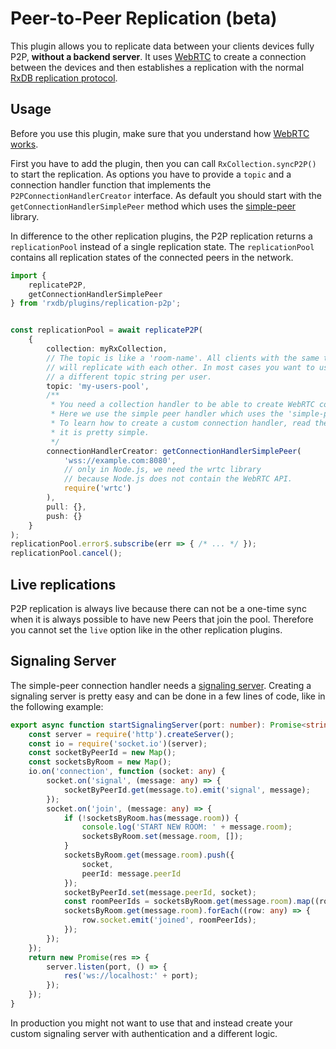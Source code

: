 # Peer-to-Peer Replication (beta)

This plugin allows you to replicate data between your clients devices fully P2P, **without a backend server**.
It uses [WebRTC](https://developer.mozilla.org/en-US/docs/Web/API/WebRTC_API) to create a connection between the devices and then establishes a replication with the normal [RxDB replication protocol](./replication.md).



## Usage

Before you use this plugin, make sure that you understand how [WebRTC works](https://developer.mozilla.org/en-US/docs/Web/API/WebRTC_API).

First you have to add the plugin, then you can call `RxCollection.syncP2P()` to start the replication.
As options you have to provide a `topic` and a connection handler function that implements the `P2PConnectionHandlerCreator` interface. As default you should start with the `getConnectionHandlerSimplePeer` method which uses the [simple-peer](https://github.com/feross/simple-peer) library.

In difference to the other replication plugins, the P2P replication returns a `replicationPool` instead of a single replication state. The `replicationPool` contains all replication states of the connected peers in the network.


```ts
import {
    replicateP2P,
    getConnectionHandlerSimplePeer
} from 'rxdb/plugins/replication-p2p';


const replicationPool = await replicateP2P(
    {
        collection: myRxCollection,
        // The topic is like a 'room-name'. All clients with the same topic
        // will replicate with each other. In most cases you want to use
        // a different topic string per user.
        topic: 'my-users-pool',
        /**
         * You need a collection handler to be able to create WebRTC connections.
         * Here we use the simple peer handler which uses the 'simple-peer' npm library.
         * To learn how to create a custom connection handler, read the source code,
         * it is pretty simple.
         */
        connectionHandlerCreator: getConnectionHandlerSimplePeer(
            'wss://example.com:8080',
            // only in Node.js, we need the wrtc library
            // because Node.js does not contain the WebRTC API.
            require('wrtc')
        ),
        pull: {},
        push: {}
    }
);
replicationPool.error$.subscribe(err => { /* ... */ });
replicationPool.cancel();

```


## Live replications

P2P replication is always live because there can not be a one-time sync when it is always possible to have new Peers that join  the pool. Therefore you cannot set the `live` option like in the other replication plugins.


## Signaling Server

The simple-peer connection handler needs a [signaling server](https://developer.mozilla.org/en-US/docs/Web/API/WebRTC_API/Signaling_and_video_calling). Creating a signaling server is pretty easy and can be done in a few lines of code, like in the following example:

```ts
export async function startSignalingServer(port: number): Promise<string> {
    const server = require('http').createServer();
    const io = require('socket.io')(server);
    const socketByPeerId = new Map();
    const socketsByRoom = new Map();
    io.on('connection', function (socket: any) {
        socket.on('signal', (message: any) => {
            socketByPeerId.get(message.to).emit('signal', message);
        });
        socket.on('join', (message: any) => {
            if (!socketsByRoom.has(message.room)) {
                console.log('START NEW ROOM: ' + message.room);
                socketsByRoom.set(message.room, []);
            }
            socketsByRoom.get(message.room).push({
                socket,
                peerId: message.peerId
            });
            socketByPeerId.set(message.peerId, socket);
            const roomPeerIds = socketsByRoom.get(message.room).map((row: any) => row.peerId);
            socketsByRoom.get(message.room).forEach((row: any) => {
                row.socket.emit('joined', roomPeerIds);
            });
        });
    });
    return new Promise(res => {
        server.listen(port, () => {
            res('ws://localhost:' + port);
        });
    });
}
```

In production you might not want to use that and instead create your custom signaling server with authentication and a different logic.
